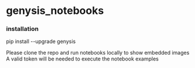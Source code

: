 # genysis_notebooks

### installation
pip install --upgrade genysis

Please clone the repo and run notebooks locally to show embedded images
A valid token will be needed to execute the notebook examples
